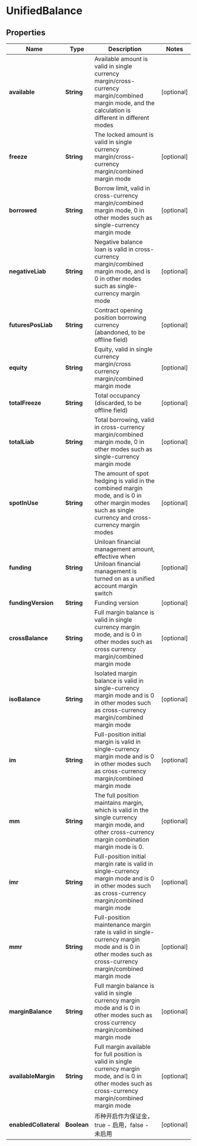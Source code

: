 
# UnifiedBalance

## Properties

Name | Type | Description | Notes
------------ | ------------- | ------------- | -------------
**available** | **String** | Available amount is valid in single currency margin/cross-currency margin/combined margin mode, and the calculation is different in different modes |  [optional]
**freeze** | **String** | The locked amount is valid in single currency margin/cross-currency margin/combined margin mode |  [optional]
**borrowed** | **String** | Borrow limit, valid in cross-currency margin/combined margin mode, 0 in other modes such as single-currency margin mode |  [optional]
**negativeLiab** | **String** | Negative balance loan is valid in cross-currency margin/combined margin mode, and is 0 in other modes such as single-currency margin mode |  [optional]
**futuresPosLiab** | **String** | Contract opening position borrowing currency (abandoned, to be offline field) |  [optional]
**equity** | **String** | Equity, valid in single currency margin/cross currency margin/combined margin mode |  [optional]
**totalFreeze** | **String** | Total occupancy (discarded, to be offline field) |  [optional]
**totalLiab** | **String** | Total borrowing, valid in cross-currency margin/combined margin mode, 0 in other modes such as single-currency margin mode |  [optional]
**spotInUse** | **String** | The amount of spot hedging is valid in the combined margin mode, and is 0 in other margin modes such as single currency and cross-currency margin modes |  [optional]
**funding** | **String** | Uniloan financial management amount, effective when Uniloan financial management is turned on as a unified account margin switch |  [optional]
**fundingVersion** | **String** | Funding version |  [optional]
**crossBalance** | **String** | Full margin balance is valid in single currency margin mode, and is 0 in other modes such as cross currency margin/combined margin mode |  [optional]
**isoBalance** | **String** | Isolated margin balance is valid in single-currency margin mode and is 0 in other modes such as cross-currency margin/combined margin mode |  [optional]
**im** | **String** | Full-position initial margin is valid in single-currency margin mode and is 0 in other modes such as cross-currency margin/combined margin mode |  [optional]
**mm** | **String** | The full position maintains margin, which is valid in the single currency margin mode, and other cross-currency margin combination margin mode is 0. |  [optional]
**imr** | **String** | Full-position initial margin rate is valid in single-currency margin mode and is 0 in other modes such as cross-currency margin/combined margin mode |  [optional]
**mmr** | **String** | Full-position maintenance margin rate is valid in single-currency margin mode and is 0 in other modes such as cross-currency margin/combined margin mode |  [optional]
**marginBalance** | **String** | Full margin balance is valid in single currency margin mode and is 0 in other modes such as cross currency margin/combined margin mode |  [optional]
**availableMargin** | **String** | Full margin available for full position is valid in single currency margin mode, and is 0 in other modes such as cross-currency margin/combined margin mode |  [optional]
**enabledCollateral** | **Boolean** | 币种开启作为保证金，true - 启用，false - 未启用 |  [optional]

